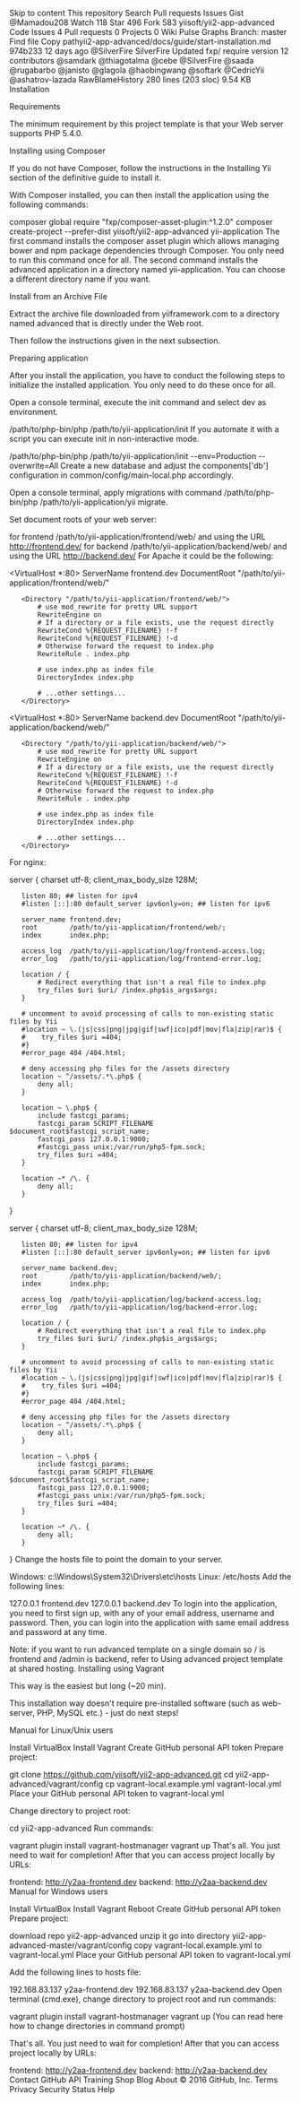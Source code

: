 Skip to content
This repository
Search
Pull requests
Issues
Gist
 @Mamadou208
 Watch 118
  Star 496
 Fork 583 yiisoft/yii2-app-advanced
 Code  Issues 4  Pull requests 0  Projects 0  Wiki  Pulse  Graphs
Branch: master Find file Copy pathyii2-app-advanced/docs/guide/start-installation.md
974b233  12 days ago
@SilverFire SilverFire Updated fxp/ require version
12 contributors @samdark @thiagotalma @cebe @SilverFire @saada @rugabarbo @janisto @glagola @haobingwang @softark @CedricYii @ashatrov-lazada
RawBlameHistory     280 lines (203 sloc)  9.54 KB
Installation

Requirements

The minimum requirement by this project template is that your Web server supports PHP 5.4.0.

Installing using Composer

If you do not have Composer, follow the instructions in the Installing Yii section of the definitive guide to install it.

With Composer installed, you can then install the application using the following commands:

composer global require "fxp/composer-asset-plugin:^1.2.0"
composer create-project --prefer-dist yiisoft/yii2-app-advanced yii-application
The first command installs the composer asset plugin which allows managing bower and npm package dependencies through Composer. You only need to run this command once for all. The second command installs the advanced application in a directory named yii-application. You can choose a different directory name if you want.

Install from an Archive File

Extract the archive file downloaded from yiiframework.com to a directory named advanced that is directly under the Web root.

Then follow the instructions given in the next subsection.

Preparing application

After you install the application, you have to conduct the following steps to initialize the installed application. You only need to do these once for all.

Open a console terminal, execute the init command and select dev as environment.

/path/to/php-bin/php /path/to/yii-application/init
If you automate it with a script you can execute init in non-interactive mode.

/path/to/php-bin/php /path/to/yii-application/init --env=Production --overwrite=All
Create a new database and adjust the components['db'] configuration in common/config/main-local.php accordingly.

Open a console terminal, apply migrations with command /path/to/php-bin/php /path/to/yii-application/yii migrate.

Set document roots of your web server:

for frontend /path/to/yii-application/frontend/web/ and using the URL http://frontend.dev/
for backend /path/to/yii-application/backend/web/ and using the URL http://backend.dev/
For Apache it could be the following:

   <VirtualHost *:80>
       ServerName frontend.dev
       DocumentRoot "/path/to/yii-application/frontend/web/"

       <Directory "/path/to/yii-application/frontend/web/">
           # use mod_rewrite for pretty URL support
           RewriteEngine on
           # If a directory or a file exists, use the request directly
           RewriteCond %{REQUEST_FILENAME} !-f
           RewriteCond %{REQUEST_FILENAME} !-d
           # Otherwise forward the request to index.php
           RewriteRule . index.php

           # use index.php as index file
           DirectoryIndex index.php

           # ...other settings...
       </Directory>
   </VirtualHost>

   <VirtualHost *:80>
       ServerName backend.dev
       DocumentRoot "/path/to/yii-application/backend/web/"

       <Directory "/path/to/yii-application/backend/web/">
           # use mod_rewrite for pretty URL support
           RewriteEngine on
           # If a directory or a file exists, use the request directly
           RewriteCond %{REQUEST_FILENAME} !-f
           RewriteCond %{REQUEST_FILENAME} !-d
           # Otherwise forward the request to index.php
           RewriteRule . index.php

           # use index.php as index file
           DirectoryIndex index.php

           # ...other settings...
       </Directory>
   </VirtualHost>
For nginx:

   server {
       charset utf-8;
       client_max_body_size 128M;

       listen 80; ## listen for ipv4
       #listen [::]:80 default_server ipv6only=on; ## listen for ipv6

       server_name frontend.dev;
       root        /path/to/yii-application/frontend/web/;
       index       index.php;

       access_log  /path/to/yii-application/log/frontend-access.log;
       error_log   /path/to/yii-application/log/frontend-error.log;

       location / {
           # Redirect everything that isn't a real file to index.php
           try_files $uri $uri/ /index.php$is_args$args;
       }

       # uncomment to avoid processing of calls to non-existing static files by Yii
       #location ~ \.(js|css|png|jpg|gif|swf|ico|pdf|mov|fla|zip|rar)$ {
       #    try_files $uri =404;
       #}
       #error_page 404 /404.html;

       # deny accessing php files for the /assets directory
       location ~ ^/assets/.*\.php$ {
           deny all;
       }

       location ~ \.php$ {
           include fastcgi_params;
           fastcgi_param SCRIPT_FILENAME $document_root$fastcgi_script_name;
           fastcgi_pass 127.0.0.1:9000;
           #fastcgi_pass unix:/var/run/php5-fpm.sock;
           try_files $uri =404;
       }

       location ~* /\. {
           deny all;
       }
   }

   server {
       charset utf-8;
       client_max_body_size 128M;

       listen 80; ## listen for ipv4
       #listen [::]:80 default_server ipv6only=on; ## listen for ipv6

       server_name backend.dev;
       root        /path/to/yii-application/backend/web/;
       index       index.php;

       access_log  /path/to/yii-application/log/backend-access.log;
       error_log   /path/to/yii-application/log/backend-error.log;

       location / {
           # Redirect everything that isn't a real file to index.php
           try_files $uri $uri/ /index.php$is_args$args;
       }

       # uncomment to avoid processing of calls to non-existing static files by Yii
       #location ~ \.(js|css|png|jpg|gif|swf|ico|pdf|mov|fla|zip|rar)$ {
       #    try_files $uri =404;
       #}
       #error_page 404 /404.html;

       # deny accessing php files for the /assets directory
       location ~ ^/assets/.*\.php$ {
           deny all;
       }

       location ~ \.php$ {
           include fastcgi_params;
           fastcgi_param SCRIPT_FILENAME $document_root$fastcgi_script_name;
           fastcgi_pass 127.0.0.1:9000;
           #fastcgi_pass unix:/var/run/php5-fpm.sock;
           try_files $uri =404;
       }

       location ~* /\. {
           deny all;
       }
   }
Change the hosts file to point the domain to your server.

Windows: c:\Windows\System32\Drivers\etc\hosts
Linux: /etc/hosts
Add the following lines:

127.0.0.1   frontend.dev
127.0.0.1   backend.dev
To login into the application, you need to first sign up, with any of your email address, username and password. Then, you can login into the application with same email address and password at any time.

Note: if you want to run advanced template on a single domain so / is frontend and /admin is backend, refer to Using advanced project template at shared hosting.
Installing using Vagrant

This way is the easiest but long (~20 min).

This installation way doesn't require pre-installed software (such as web-server, PHP, MySQL etc.) - just do next steps!

Manual for Linux/Unix users

Install VirtualBox
Install Vagrant
Create GitHub personal API token
Prepare project:

git clone https://github.com/yiisoft/yii2-app-advanced.git
cd yii2-app-advanced/vagrant/config
cp vagrant-local.example.yml vagrant-local.yml
Place your GitHub personal API token to vagrant-local.yml

Change directory to project root:

cd yii2-app-advanced
Run commands:

vagrant plugin install vagrant-hostmanager
vagrant up
That's all. You just need to wait for completion! After that you can access project locally by URLs:

frontend: http://y2aa-frontend.dev
backend: http://y2aa-backend.dev
Manual for Windows users

Install VirtualBox
Install Vagrant
Reboot
Create GitHub personal API token
Prepare project:

download repo yii2-app-advanced
unzip it
go into directory yii2-app-advanced-master/vagrant/config
copy vagrant-local.example.yml to vagrant-local.yml
Place your GitHub personal API token to vagrant-local.yml

Add the following lines to hosts file:

192.168.83.137 y2aa-frontend.dev
192.168.83.137 y2aa-backend.dev
Open terminal (cmd.exe), change directory to project root and run commands:

vagrant plugin install vagrant-hostmanager
vagrant up
(You can read here how to change directories in command prompt)

That's all. You just need to wait for completion! After that you can access project locally by URLs:

frontend: http://y2aa-frontend.dev
backend: http://y2aa-backend.dev
Contact GitHub API Training Shop Blog About
© 2016 GitHub, Inc. Terms Privacy Security Status Help
